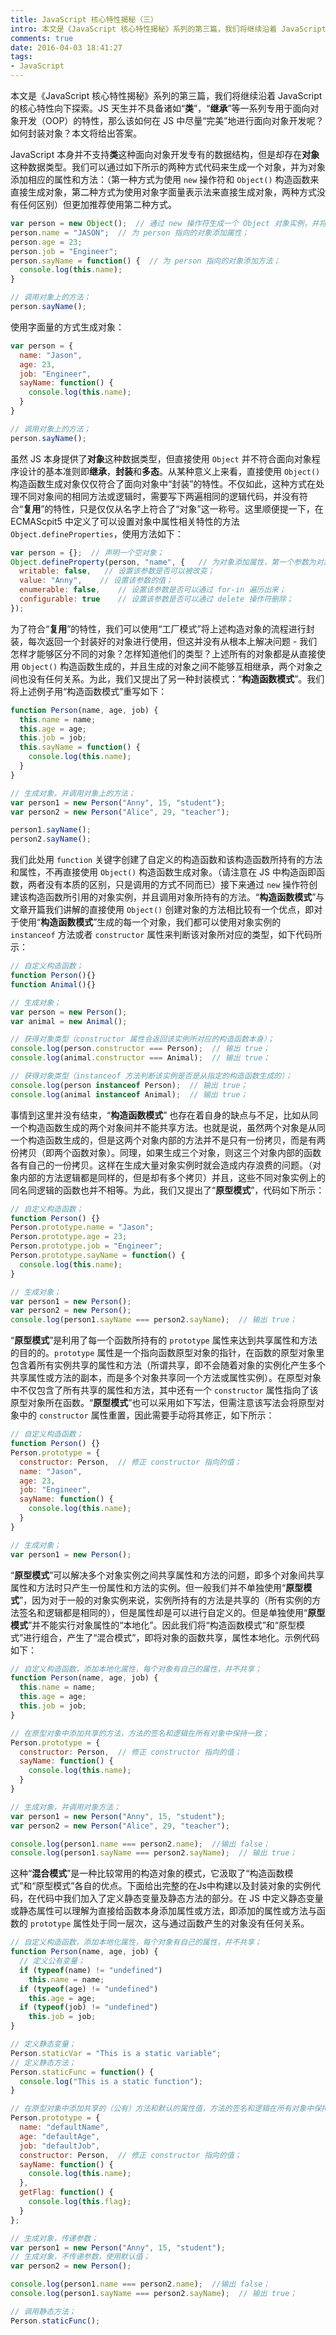 ```yaml
---
title: JavaScript 核心特性揭秘（三）
intro: 本文是《JavaScript 核心特性揭秘》系列的第三篇，我们将继续沿着 JavaScript 的核心特性向下探索。JS 天生并不具备诸如“类”，“继承”等一系列专用于面向对象开发（OOP）的特性，那么该如何在 JS 中尽量“完美”地进行面向对象开发呢？如何封装对象？本文将给出答案。
comments: true
date: 2016-04-03 18:41:27
tags:
- JavaScript
---
```


本文是《JavaScript 核心特性揭秘》系列的第三篇，我们将继续沿着 JavaScript 的核心特性向下探索。JS 天生并不具备诸如“**类**”，“**继承**”等一系列专用于面向对象开发（OOP）的特性，那么该如何在 JS 中尽量“完美”地进行面向对象开发呢？如何封装对象？本文将给出答案。

JavaScript 本身并不支持**类**这种面向对象开发专有的数据结构，但是却存在**对象**这种数据类型。我们可以通过如下所示的两种方式代码来生成一个对象，并为对象添加相应的属性和方法：（第一种方式为使用 `new` 操作符和 `Object()` 构造函数来直接生成对象，第二种方式为使用对象字面量表示法来直接生成对象，两种方式没有任何区别）但更加推荐使用第二种方式。

```javascript
var person = new Object();  // 通过 new 操作符生成一个 Object 对象实例，并将引用 person 指向此对象；
person.name = "JASON";  // 为 person 指向的对象添加属性；
person.age = 23;
person.job = "Engineer";
person.sayName = function() {  // 为 person 指向的对象添加方法；
  console.log(this.name);
}

// 调用对象上的方法；
person.sayName();
```

使用字面量的方式生成对象：

```javascript
var person = {
  name: "Jason",
  age: 23,
  job: "Engineer",
  sayName: function() {
    console.log(this.name);        
  }
}

// 调用对象上的方法；
person.sayName();
```

虽然 JS 本身提供了**对象**这种数据类型，但直接使用 `Object` 并不符合面向对象程序设计的基本准则即**继承**，**封装**和**多态**。从某种意义上来看，直接使用 `Object()` 构造函数生成对象仅仅符合了面向对象中“封装”的特性。不仅如此，这种方式在处理不同对象间的相同方法或逻辑时，需要写下两遍相同的逻辑代码，并没有符合“**复用**”的特性，只是仅仅从名字上符合了“对象”这一称号。这里顺便提一下，在 ECMAScpit5 中定义了可以设置对象中属性相关特性的方法 `Object.defineProperties`，使用方法如下：

```javascript
var person = {};  // 声明一个空对象；
Object.defineProperty(person, "name", {   // 为对象添加属性，第一个参数为对象名；第二个参数为添加的属性名；第三个参数为一个属性描述对象；
  writable: false,   // 设置该参数是否可以被改变；
  value: "Anny",    // 设置该参数的值；
  enumerable: false,    // 设置该参数是否可以通过 for-in 遍历出来；
  configurable: true    // 设置该参数是否可以通过 delete 操作符删除；
});
```

为了符合“**复用**”的特性，我们可以使用“工厂模式”将上述构造对象的流程进行封装，每次返回一个封装好的对象进行使用，但这并没有从根本上解决问题 - 我们怎样才能够区分不同的对象？怎样知道他们的类型？上述所有的对象都是从直接使用 `Object()` 构造函数生成的，并且生成的对象之间不能够互相继承，两个对象之间也没有任何关系。为此，我们又提出了另一种封装模式：“**构造函数模式**”。我们将上述例子用“构造函数模式”重写如下：

```javascript
function Person(name, age, job) {
  this.name = name;
  this.age = age;
  this.job = job;
  this.sayName = function() {
    console.log(this.name);        
  }
}

// 生成对象，并调用对象上的方法；
var person1 = new Person("Anny", 15, "student");
var person2 = new Person("Alice", 29, "teacher");

person1.sayName();
person2.sayName();
```

我们此处用 `function` 关键字创建了自定义的构造函数和该构造函数所持有的方法和属性，不再直接使用 `Object()` 构造函数生成对象。（请注意在 JS 中构造函即函数，两者没有本质的区别，只是调用的方式不同而已）接下来通过 `new` 操作符创建该构造函数所引用的对象实例，并且调用对象所持有的方法。“**构造函数模式**”与文章开篇我们讲解的直接使用 `Object()` 创建对象的方法相比较有一个优点，即对于使用“**构造函数模式**”生成的每一个对象，我们都可以使用对象实例的 `instanceof` 方法或者 `constructor` 属性来判断该对象所对应的类型，如下代码所示：

```javascript
// 自定义构造函数；
function Person(){}
function Animal(){}

// 生成对象；
var person = new Person();
var animal = new Animal();

// 获得对象类型（constructor 属性会返回该实例所对应的构造函数本身）；
console.log(person.constructor === Person);  // 输出 true；
console.log(animal.constructor === Animal);  // 输出 true；

// 获得对象类型（instanceof 方法判断该实例是否是从指定的构造函数生成的）；
console.log(person instanceof Person);  // 输出 true；
console.log(animal instanceof Animal);  // 输出 true；
```

事情到这里并没有结束，“**构造函数模式**” 也存在着自身的缺点与不足，比如从同一个构造函数生成的两个对象间并不能共享方法。也就是说，虽然两个对象是从同一个构造函数生成的，但是这两个对象内部的方法并不是只有一份拷贝，而是有两份拷贝（即两个函数对象）。同理，如果生成三个对象，则这三个对象内部的函数各有自己的一份拷贝。这样在生成大量对象实例时就会造成内存浪费的问题。（对象内部的方法逻辑都是同样的，但是却有多个拷贝）并且，这些不同对象实例上的同名同逻辑的函数也并不相等。为此，我们又提出了“**原型模式**”，代码如下所示：

```javascript
// 自定义构造函数；
function Person() {}
Person.prototype.name = "Jason";
Person.prototype.age = 23;
Person.prototype.job = "Engineer";
Person.prototype.sayName = function() {
  console.log(this.name);        
}

// 生成对象；
var person1 = new Person();
var person2 = new Person();
console.log(person1.sayName === person2.sayName);  // 输出 true；
```

“**原型模式**”是利用了每一个函数所持有的 `prototype` 属性来达到共享属性和方法的目的的。`prototype` 属性是一个指向函数原型对象的指针，在函数的原型对象里包含着所有实例共享的属性和方法（所谓共享，即不会随着对象的实例化产生多个共享属性或方法的副本，而是多个对象共享同一个方法或属性实例）。在原型对象中不仅包含了所有共享的属性和方法，其中还有一个 `constructor` 属性指向了该原型对象所在函数。“**原型模式**”也可以采用如下写法，但需注意该写法会将原型对象中的 `constructor` 属性重置，因此需要手动将其修正，如下所示：

```javascript
// 自定义构造函数；
function Person() {}
Person.prototype = {
  constructor: Person,  // 修正 constructor 指向的值；
  name: "Jason",
  age: 23,
  job: "Engineer",
  sayName: function() {
    console.log(this.name);        
  }
}

// 生成对象；
var person1 = new Person();
```

“**原型模式**”可以解决多个对象实例之间共享属性和方法的问题，即多个对象间共享属性和方法时只产生一份属性和方法的实例。但一般我们并不单独使用“**原型模式**”，因为对于一般的对象实例来说，实例所持有的方法是共享的（所有实例的方法签名和逻辑都是相同的），但是属性却是可以进行自定义的。但是单独使用“**原型模式**”并不能实行对象属性的“本地化”。因此我们将“构造函数模式”和“原型模式”进行组合，产生了“混合模式”，即将对象的函数共享，属性本地化。示例代码如下：

```javascript
// 自定义构造函数，添加本地化属性，每个对象有自己的属性，并不共享；
function Person(name, age, job) {
  this.name = name;
  this.age = age;
  this.job = job;
}

// 在原型对象中添加共享的方法，方法的签名和逻辑在所有对象中保持一致；
Person.prototype = {
  constructor: Person,  // 修正 constructor 指向的值；
  sayName: function() {
    console.log(this.name);        
  }
}

// 生成对象，并调用对象方法；
var person1 = new Person("Anny", 15, "student");
var person2 = new Person("Alice", 29, "teacher");

console.log(person1.name === person2.name);  //输出 false；
console.log(person1.sayName === person2.sayName);  // 输出 true；
```

这种“**混合模式**”是一种比较常用的构造对象的模式，它汲取了“构造函数模式”和“原型模式”各自的优点。下面给出完整的在Js中构建以及封装对象的实例代码，在代码中我们加入了定义静态变量及静态方法的部分。在 JS 中定义静态变量或静态属性可以理解为直接给函数本身添加属性或方法，即添加的属性或方法与函数的 `prototype` 属性处于同一层次，这与通过函数产生的对象没有任何关系。

```javascript
// 自定义构造函数，添加本地化属性，每个对象有自己的属性，并不共享；
function Person(name, age, job) {
  // 定义公有变量；
  if (typeof(name) != "undefined")
    this.name = name;
  if (typeof(age) != "undefined")
    this.age = age;
  if (typeof(job) != "undefined")
    this.job = job;
}

// 定义静态变量；
Person.staticVar = "This is a static variable";
// 定义静态方法；
Person.staticFunc = function() {
  console.log("This is a static function");   
}

// 在原型对象中添加共享的（公有）方法和默认的属性值，方法的签名和逻辑在所有对象中保持一致；
Person.prototype = {
  name: "defaultName",
  age: "defaultAge",
  job: "defaultJob",
  constructor: Person,  // 修正 constructor 指向的值；
  sayName: function() {
    console.log(this.name);        
  },
  getFlag: function() {
    console.log(this.flag);        
  }
};

// 生成对象，传递参数；
var person1 = new Person("Anny", 15, "student");
// 生成对象，不传递参数，使用默认值；
var person2 = new Person();

console.log(person1.name === person2.name);  //输出 false；
console.log(person1.sayName === person2.sayName);  // 输出 true；

// 调用静态方法；
Person.staticFunc();
```

